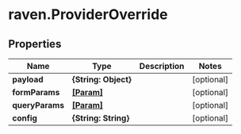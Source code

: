 # raven.ProviderOverride

## Properties
Name | Type | Description | Notes
------------ | ------------- | ------------- | -------------
**payload** | **{String: Object}** |  | [optional] 
**formParams** | [**[Param]**](Param.md) |  | [optional] 
**queryParams** | [**[Param]**](Param.md) |  | [optional] 
**config** | **{String: String}** |  | [optional] 


